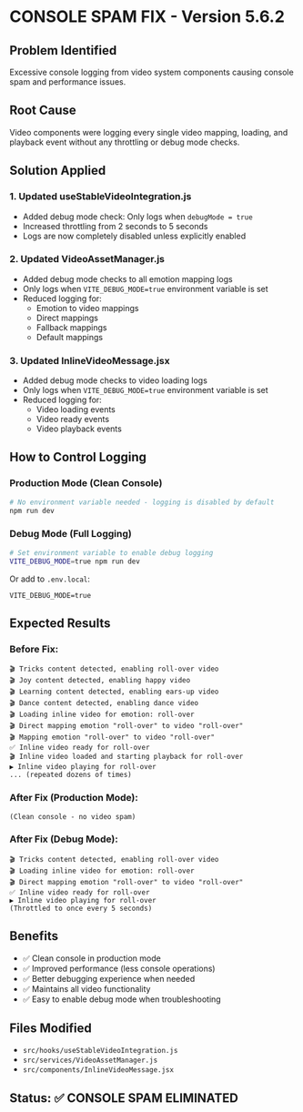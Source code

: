 # CONSOLE SPAM FIX - Version 5.6.2

## Problem Identified
Excessive console logging from video system components causing console spam and performance issues.

## Root Cause
Video components were logging every single video mapping, loading, and playback event without any throttling or debug mode checks.

## Solution Applied

### 1. Updated useStableVideoIntegration.js
- Added debug mode check: Only logs when `debugMode = true`
- Increased throttling from 2 seconds to 5 seconds
- Logs are now completely disabled unless explicitly enabled

### 2. Updated VideoAssetManager.js
- Added debug mode checks to all emotion mapping logs
- Only logs when `VITE_DEBUG_MODE=true` environment variable is set
- Reduced logging for:
  - Emotion to video mappings
  - Direct mappings
  - Fallback mappings
  - Default mappings

### 3. Updated InlineVideoMessage.jsx
- Added debug mode checks to video loading logs
- Only logs when `VITE_DEBUG_MODE=true` environment variable is set
- Reduced logging for:
  - Video loading events
  - Video ready events
  - Video playback events

## How to Control Logging

### Production Mode (Clean Console)
```bash
# No environment variable needed - logging is disabled by default
npm run dev
```

### Debug Mode (Full Logging)
```bash
# Set environment variable to enable debug logging
VITE_DEBUG_MODE=true npm run dev
```

Or add to `.env.local`:
```
VITE_DEBUG_MODE=true
```

## Expected Results

### Before Fix:
```
🎬 Tricks content detected, enabling roll-over video
🎬 Joy content detected, enabling happy video
🎬 Learning content detected, enabling ears-up video
🎬 Dance content detected, enabling dance video
🎬 Loading inline video for emotion: roll-over
🎬 Direct mapping emotion "roll-over" to video "roll-over"
🎬 Mapping emotion "roll-over" to video "roll-over"
✅ Inline video ready for roll-over
🎬 Inline video loaded and starting playback for roll-over
▶️ Inline video playing for roll-over
... (repeated dozens of times)
```

### After Fix (Production Mode):
```
(Clean console - no video spam)
```

### After Fix (Debug Mode):
```
🎬 Tricks content detected, enabling roll-over video
🎬 Loading inline video for emotion: roll-over
🎬 Direct mapping emotion "roll-over" to video "roll-over"
✅ Inline video ready for roll-over
▶️ Inline video playing for roll-over
(Throttled to once every 5 seconds)
```

## Benefits
- ✅ Clean console in production mode
- ✅ Improved performance (less console operations)
- ✅ Better debugging experience when needed
- ✅ Maintains all video functionality
- ✅ Easy to enable debug mode when troubleshooting

## Files Modified
- `src/hooks/useStableVideoIntegration.js`
- `src/services/VideoAssetManager.js`
- `src/components/InlineVideoMessage.jsx`

## Status: ✅ CONSOLE SPAM ELIMINATED
